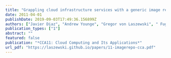 ```yaml
---
title: "Grappling cloud infrastructure services with a generic image repository"
date: 2011-04-01
publishDate: 2019-09-03T17:49:36.156899Z
authors: ["Javier Diaz", "Andrew Younge", "Gregor von Laszewski", " FugangWang", "Geoffrey C. Fox"]
publication_types: ["1"]
abstract: ""
featured: false
publication: "*CCA11: Cloud Computing and Its Applications*"
url_pdf: "https://laszewski.github.io/papers/11-imagerepo-cca.pdf"
---
```


